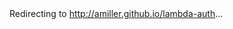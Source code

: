 <meta http-equiv="refresh" content="2; url=http://example.com/">
Redirecting to <a href="http://amiller.github.io/lambda-auth">http://amiller.github.io/lambda-auth</a>...
